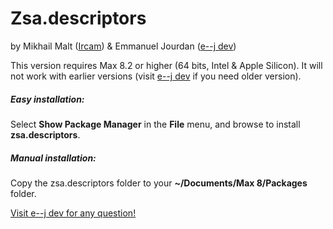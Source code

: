 # Zsa.descriptors
by Mikhail Malt ([Ircam](http://www.ircam.fr)) & Emmanuel Jourdan ([e--j dev](http://www.e--j.com))

This version requires Max 8.2 or higher (64 bits, Intel & Apple Silicon). It will not work with earlier versions (visit [e--j dev](http://www.e--j.com) if you need older version).


##### Easy installation:
Select **Show Package Manager** in the **File** menu, and browse to install **zsa.descriptors**.

##### Manual installation:
Copy the zsa.descriptors folder to your **~/Documents/Max 8/Packages** folder.


[Visit e--j dev for any question!](http://www.e--j.com)